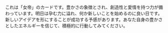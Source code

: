 これは「女帝」のカードです。豊かさの象徴とされ、創造性と愛情を持つ力が備わっています。明日は孕む力に溢れ、何か新しいことを始めるのに良い日です。新しいアイデアを形にすることが成功する予感があります。あなた自身の豊かさとしたエネルギーを信じて、積極的に行動してみてください。